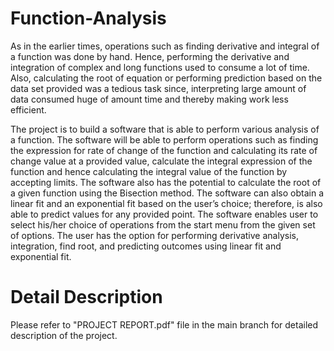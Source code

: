 # Function-Analysis

As in the earlier times, operations such as finding derivative and integral of a function was done by hand. Hence, performing the derivative and integration of complex and long functions used to consume a lot of time. Also, calculating the root of equation or performing prediction based on the data set provided was a tedious task since, interpreting large amount of data consumed huge of amount time and thereby making work less efficient.

The project is to build a software that is able to perform various analysis of a function. The software will be able to perform operations such as finding the expression for rate of change of the function and calculating its rate of change value at a provided value, calculate the integral expression of the function and hence calculating the integral value of the function by accepting limits. The software also has the potential to calculate the root of a given function using the Bisection method. The software can also obtain a linear fit and an exponential fit based on the user’s choice; therefore, is also able to predict values for any provided point. The software enables user to select his/her choice of operations from the start menu from the given set of options. The user has the option for performing derivative analysis, integration, find root, and predicting outcomes using linear fit and exponential fit.

# Detail Description

Please refer to "PROJECT REPORT.pdf" file in the main branch for detailed description of the project.
